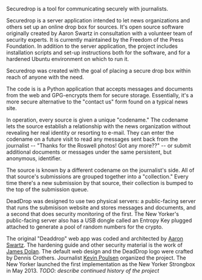 Securedrop is a tool for communicating securely with journalists.

Securedrop is a server application intended to let news organizations and others set up an online drop box for sources. It's open source software originally created by Aaron Swartz in consultation with a volunteer team of security experts. It is currently maintained by the Freedom of the Press Foundation. In addition to the server application, the project includes installation scripts and set-up instructions both for the software, and for a hardened Ubuntu environment on which to run it.

Securedrop was created with the goal of placing a secure drop box within reach of anyone with the need.

The code is is a Python application that accepts messages and documents from the web and GPG-encrypts them for secure storage. Essentially, it's a more secure alternative to the "contact us" form found on a typical news site.

In operation, every source is given a unique "codename." The codename lets the source establish a relationship with the news organization without revealing her real identity or resorting to e-mail. They can enter the codename on a future visit to read any messages sent back from the journalist -- "Thanks for the Roswell photos! Got any more??" -- or submit additional documents or messages under the same persistent, but anonymous, identifier.

The source is known by a different codename on the journalist's side. All of that source's submissions are grouped together into a "collection." Every time there's a new submission by that source, their collection is bumped to the top of the submission queue.

DeadDrop was designed to use two physical servers: a public-facing server that runs the submisison website and stores messages and documents, and a second that does security monitoring of the first. The New Yorker's public-facing server also has a USB dongle called an Entropy Key plugged attached to generate a pool of random numbers for the crypto.

The original "Deaddrop" web app was coded and architected by [Aaron Swartz](https://github.com/aaronsw). The hardening guide and other security material is the work of [James Dolan](https://github.com/dolanjs). The default web design and the DeadDrop logo were crafted by Dennis Crothers. Journalist [Kevin Poulsen](https://github.com/klpwired) organized the project. The New Yorker launched the first implementation as the New Yorker Strongbox in May 2013. *TODO: describe continued history of the project*
